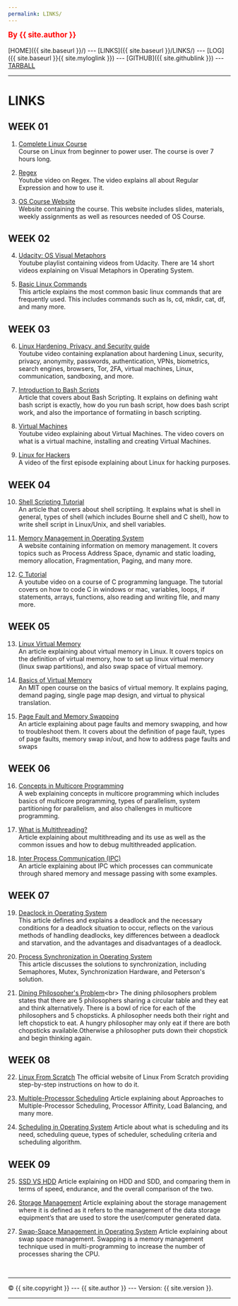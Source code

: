 ```yaml
---
permalink: LINKS/
---
```

<span style="color:red; font-weight:bold; font-size:larger;">By {{ site.author }}</span>
<br><br>
[HOME]({{ site.baseurl }}/) ---
[LINKS]({{ site.baseurl }}/LINKS/) ---
[LOG]({{ site.baseurl }}{{ site.myloglink }}) ---
[GITHUB]({{ site.githublink }}) ---
[TARBALL]({{site.tarballlink}})
<br>
<hr>

# LINKS

## WEEK 01

1. [Complete Linux Course](https://www.youtube.com/watch?v=wBp0Rb-ZJak)<br>
Course on Linux from beginner to power user. The course is over 7 hours long.

2. [Regex](https://youtu.be/bgBWp9EIlMM)<br>
Youtube video on Regex. The video explains all about Regular Expression and how to use it.

3. [OS Course Website](https://os.vlsm.org/)<br>
Website containing the course. This website includes slides, materials, weekly assignments as well as resources needed of OS Course.

## WEEK 02

4. [Udacity: OS Visual Metaphors](https://goo.gl/HaUk5g)<br>
Youtube playlist containing videos from Udacity. There are 14 short videos explaining on Visual Metaphors in Operating System.

5. [Basic Linux Commands](https://linuxopsys.com/topics/basic-linux-commands)<br>
This article explains the most common basic linux commands that are frequently used. This includes commands such as ls, cd, mkdir, cat, df, and many more.

## WEEK 03

6. [Linux Hardening, Privacy, and Security guide](https://www.youtube.com/watch?v=Sa0KqbpLye4)<br>
Youtube video containing explanation about hardening Linux, security, privacy, anonymity, passwords, authentication, VPNs, biometrics, search engines, browsers, Tor, 2FA, virtual machines, Linux, communication, sandboxing, and more.

7. [Introduction to Bash Scripts](https://ryanstutorials.net/bash-scripting-tutorial/bash-script.php)<br>
Article that covers about Bash Scripting. It explains on defining waht bash script is exactly, how do you run bash script, how does bash script work, and also the importance of formatiing in basch scripting.

8. [Virtual Machines](https://www.youtube.com/watch?v=wX75Z-4MEoM)<br>
Youtube video explaining about Virtual Machines. The video covers on what is a virtual machine, installing and creating Virtual Machines.

9. [Linux for Hackers](https://www.youtube.com/watch?v=VbEx7B_PTOE)<br>
A video of the first episode explaining about Linux for hacking purposes.

## WEEK 04

10. [Shell Scripting Tutorial](https://www.guru99.com/introduction-to-shell-scripting.html)<br>
An article that covers about shell scriptiing. It explains what is shell in general, types of shell (which includes Bourne shell and C shell), how to write shell script in Linux/Unix, and shell variables.

11. [Memory Management in Operating System](https://www.tutorialspoint.com/operating_system/os_memory_management.htm)<br>
A website containing information on memory management. It covers topics such as Process Address Space, dynamic and static loading, memory allocation, Fragmentation, Paging, and many more. 

12. [C Tutorial](https://www.youtube.com/watch?v=KJgsSFOSQv0)<br>
A youtube video on a course of C programming language. The tutorial covers on how to code C in windows or mac, variables, loops, if statements, arrays, functions, also reading and writing file, and many more.

## WEEK 05

13. [Linux Virtual Memory](https://www.makeuseof.com/virtual-memory-on-linux/)<br>
An article explaining about virtual memory in Linux. It covers topics on the definition of virtual memory, how to set up linux virtual memory (linux swap partitions), and also swap space of virtual memory.

14. [Basics of Virtual Memory](https://www.youtube.com/watch?v=8yO2FBBfaB0)<br>
An MIT open course on the basics of virtual memory. It explains paging, demand paging, single page map design, and virtual to physical translation.

15. [Page Fault and Memory Swapping](https://www.site24x7.com/learn/linux/page-faults-memory-swapping.html)<br>
An article explaining about page faults and memory swapping, and how to troubleshoot them. It covers about the definition of page fault, types of page faults, memory swap in/out, and how to address page faults and swaps

## WEEK 06

16. [Concepts in Multicore Programming](https://www.mathworks.com/help/simulink/ug/concepts-in-multicore-programming.html)<br>
A web explaining concepts in multicore programming which includes basics of multicore programming, types of parallelism, system partitioning for parallelism, and also challenges in multicore programming.

17. [What is Multithreading?](https://totalview.io/blog/multithreading-multithreaded-applications)<br>
Article explaining about multithreading and its use as well as the common issues and how to debug multithreaded application.

18. [Inter Process Communication (IPC)](https://www.geeksforgeeks.org/inter-process-communication-ipc/)<br>
An article explaining about IPC which processes can communicate through shared memory and message passing with some examples.

## WEEK 07

19. [Deaclock in Operating System](https://www.scaler.com/topics/operating-system/deadlock-in-os/)<br>
This article defines and explains a deadlock and the necessary conditions for a deadlock situation to occur, reflects on the various methods of handling deadlocks, key differences between a deadlock and starvation, and the advantages and disadvantages of a deadlock.

20. [Process Synchronization in Operating System](https://www.scaler.com/topics/operating-system/process-synchronization-in-os/)<br>
This article discusses the solutions to synchronization, including Semaphores, Mutex, Synchronization Hardware, and Peterson's solution.

21. [Dining Philosopher's Problem](https://www.tutorialspoint.com/dining-philosophers-problem-dpp#:~:text=The%20dining%20philosophers%20problem%20states,and%20left%20chopstick%20to%20eat.)<br>
The dining philosophers problem states that there are 5 philosophers sharing a circular table and they eat and think alternatively. There is a bowl of rice for each of the philosophers and 5 chopsticks. A philosopher needs both their right and left chopstick to eat. A hungry philosopher may only eat if there are both chopsticks available.Otherwise a philosopher puts down their chopstick and begin thinking again.

## WEEK 08

22. [Linux From Scratch](https://www.linuxfromscratch.org/)
The official website of Linux From Scratch providing step-by-step instructions on how to do it.

23. [Multiple-Processor Scheduling](https://www.geeksforgeeks.org/multiple-processor-scheduling-in-operating-system/)
Article explaining about Approaches to Multiple-Processor Scheduling, Processor Affinity, Load Balancing, and many more.

24. [Scheduling in Operating System](https://binaryterms.com/scheduling-in-operating-system.html#:~:text=Scheduling%20in%20operating%20system%20is,some%20or%20the%20other%20process.)
Article about what is scheduling and its need, scheduling queue, types of scheduler, scheduling criteria and scheduling algorithm.

## WEEK 09

25. [SSD VS HDD](https://www.intel.com/content/www/us/en/products/docs/memory-storage/solid-state-drives/ssd-vs-hdd.html)
Article explaining on HDD and SDD, and comparing them in terms of speed, endurance, and the overall comparison of the two.

26. [Storage Management](https://www.geeksforgeeks.org/storage-management/)
Article explaining about the storage management where it is defined as it refers to the management of the data storage equipment’s that are used to store the user/computer generated data.

27. [Swap-Space Management in Operating System](https://www.geeksforgeeks.org/swap-space-management-in-operating-system/)
Article explaining about swap space management. Swapping is a memory management technique used in multi-programming to increase the number of processes sharing the CPU.

<br>
<hr>
&copy; {{ site.copyright }} --- {{ site.author }} --- Version: {{ site.version }}.
<hr>
<br>

